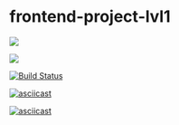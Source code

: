 # frontend-project-lvl1
<a href="https://codeclimate.com/github/codeclimate/codeclimate/maintainability"><img src="https://api.codeclimate.com/v1/badges/a99a88d28ad37a79dbf6/maintainability" /></a>

<a href="https://codeclimate.com/github/codeclimate/codeclimate/test_coverage"><img src="https://api.codeclimate.com/v1/badges/a99a88d28ad37a79dbf6/test_coverage" /></a>

[![Build Status](https://travis-ci.org/Irinagracheva/frontend-project-lvl1.svg?branch=master)](https://travis-ci.org/Irinagracheva/frontend-project-lvl1)

[![asciicast](https://asciinema.org/a/kHdsTrzd55JiPieZiVfXx52EQ.svg)](https://asciinema.org/a/kHdsTrzd55JiPieZiVfXx52EQ)

[![asciicast](https://asciinema.org/a/3Xbf62WvaeLsXezmnMtr4apuy.svg)](https://asciinema.org/a/3Xbf62WvaeLsXezmnMtr4apuy)
